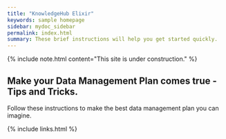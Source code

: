 ```yaml
---
title: "KnowledgeHub Elixir"
keywords: sample homepage
sidebar: mydoc_sidebar
permalink: index.html
summary: These brief instructions will help you get started quickly.
---
```


{% include note.html content="This site is under construction." %}

## Make your Data Management Plan comes true - Tips and Tricks.

Follow these instructions to make the best data management plan you can imagine.

{% include links.html %}
